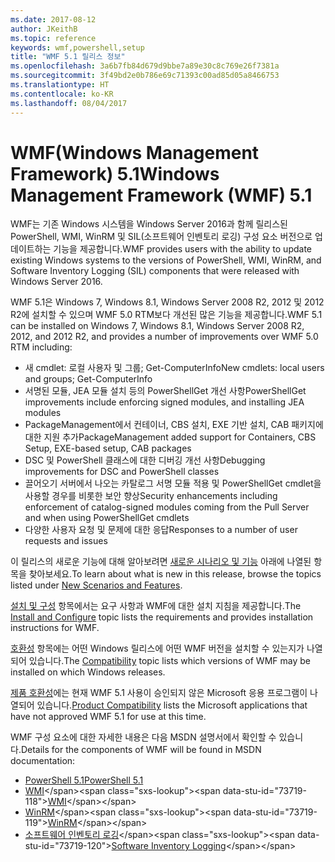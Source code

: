 ```yaml
---
ms.date: 2017-08-12
author: JKeithB
ms.topic: reference
keywords: wmf,powershell,setup
title: "WMF 5.1 릴리스 정보"
ms.openlocfilehash: 3a6b7fb84d679d9bbe7a89e30c8c769e26f7381a
ms.sourcegitcommit: 3f49bd2e0b786e69c71393c00ad85d05a8466753
ms.translationtype: HT
ms.contentlocale: ko-KR
ms.lasthandoff: 08/04/2017
---
```

# <a name="windows-management-framework-wmf-51"></a><span data-ttu-id="73719-103">WMF(Windows Management Framework) 5.1</span><span class="sxs-lookup"><span data-stu-id="73719-103">Windows Management Framework (WMF) 5.1</span></span> #

<span data-ttu-id="73719-104">WMF는 기존 Windows 시스템을 Windows Server 2016과 함께 릴리스된 PowerShell, WMI, WinRM 및 SIL(소프트웨어 인벤토리 로깅) 구성 요소 버전으로 업데이트하는 기능을 제공합니다.</span><span class="sxs-lookup"><span data-stu-id="73719-104">WMF provides users with the ability to update existing Windows systems to the versions of PowerShell, WMI, WinRM, and Software Inventory Logging (SIL) components that were released with Windows Server 2016.</span></span> 

<span data-ttu-id="73719-105">WMF 5.1은 Windows 7, Windows 8.1, Windows Server 2008 R2, 2012 및 2012 R2에 설치할 수 있으며 WMF 5.0 RTM보다 개선된 많은 기능을 제공합니다.</span><span class="sxs-lookup"><span data-stu-id="73719-105">WMF 5.1 can be installed on Windows 7, Windows 8.1, Windows Server 2008 R2, 2012, and 2012 R2, and provides a number of improvements over WMF 5.0 RTM including:</span></span>

- <span data-ttu-id="73719-106">새 cmdlet: 로컬 사용자 및 그룹; Get-ComputerInfo</span><span class="sxs-lookup"><span data-stu-id="73719-106">New cmdlets: local users and groups; Get-ComputerInfo</span></span>
- <span data-ttu-id="73719-107">서명된 모듈, JEA 모듈 설치 등의 PowerShellGet 개선 사항</span><span class="sxs-lookup"><span data-stu-id="73719-107">PowerShellGet improvements include enforcing signed modules, and installing JEA modules</span></span>
- <span data-ttu-id="73719-108">PackageManagement에서 컨테이너, CBS 설치, EXE 기반 설치, CAB 패키지에 대한 지원 추가</span><span class="sxs-lookup"><span data-stu-id="73719-108">PackageManagement added support for Containers, CBS Setup, EXE-based setup, CAB packages</span></span>
- <span data-ttu-id="73719-109">DSC 및 PowerShell 클래스에 대한 디버깅 개선 사항</span><span class="sxs-lookup"><span data-stu-id="73719-109">Debugging improvements for DSC and PowerShell classes</span></span>
- <span data-ttu-id="73719-110">끌어오기 서버에서 나오는 카탈로그 서명 모듈 적용 및 PowerShellGet cmdlet을 사용할 경우를 비롯한 보안 향상</span><span class="sxs-lookup"><span data-stu-id="73719-110">Security enhancements including enforcement of catalog-signed modules coming from the Pull Server and when using PowerShellGet cmdlets</span></span>
- <span data-ttu-id="73719-111">다양한 사용자 요청 및 문제에 대한 응답</span><span class="sxs-lookup"><span data-stu-id="73719-111">Responses to a number of user requests and issues</span></span>

<span data-ttu-id="73719-112">이 릴리스의 새로운 기능에 대해 알아보려면 [새로운 시나리오 및 기능](https://docs.microsoft.com/en-us/powershell/wmf/5.1/scenarios-features) 아래에 나열된 항목을 찾아보세요.</span><span class="sxs-lookup"><span data-stu-id="73719-112">To learn about what is new in this release, browse the topics listed under [New Scenarios and Features](https://docs.microsoft.com/en-us/powershell/wmf/5.1/scenarios-features).</span></span> 

<span data-ttu-id="73719-113">[설치 및 구성](https://docs.microsoft.com/en-us/powershell/wmf/5.1/install-configure) 항목에서는 요구 사항과 WMF에 대한 설치 지침을 제공합니다.</span><span class="sxs-lookup"><span data-stu-id="73719-113">The [Install and Configure](https://docs.microsoft.com/en-us/powershell/wmf/5.1/install-configure) topic lists the requirements and provides installation instructions for WMF.</span></span> 

<span data-ttu-id="73719-114">[호환성](https://docs.microsoft.com/en-us/powershell/wmf/5.1/compatibility) 항목에는 어떤 Windows 릴리스에 어떤 WMF 버전을 설치할 수 있는지가 나열되어 있습니다.</span><span class="sxs-lookup"><span data-stu-id="73719-114">The [Compatibility](https://docs.microsoft.com/en-us/powershell/wmf/5.1/compatibility) topic lists which versions of WMF may be installed on which Windows releases.</span></span> 

<span data-ttu-id="73719-115">[제품 호환성](https://docs.microsoft.com/en-us/powershell/wmf/5.1/productincompat)에는 현재 WMF 5.1 사용이 승인되지 않은 Microsoft 응용 프로그램이 나열되어 있습니다.</span><span class="sxs-lookup"><span data-stu-id="73719-115">[Product Compatibility](https://docs.microsoft.com/en-us/powershell/wmf/5.1/productincompat) lists the Microsoft applications that have not approved WMF 5.1 for use at this time.</span></span> 

<span data-ttu-id="73719-116">WMF 구성 요소에 대한 자세한 내용은 다음 MSDN 설명서에서 확인할 수 있습니다.</span><span class="sxs-lookup"><span data-stu-id="73719-116">Details for the components of WMF will be found in MSDN documentation:</span></span>

- [<span data-ttu-id="73719-117">PowerShell 5.1</span><span class="sxs-lookup"><span data-stu-id="73719-117">PowerShell 5.1</span></span>](https://docs.microsoft.com/en-us/powershell/) 
- <span data-ttu-id="73719-118">[WMI](https://msdn.microsoft.com/en-us/library/jj152383(v=vs.85).aspx)</span><span class="sxs-lookup"><span data-stu-id="73719-118">[WMI](https://msdn.microsoft.com/en-us/library/jj152383(v=vs.85).aspx)</span></span>
- <span data-ttu-id="73719-119">[WinRM](https://msdn.microsoft.com/en-us/library/aa384426(v=vs.85).aspx)</span><span class="sxs-lookup"><span data-stu-id="73719-119">[WinRM](https://msdn.microsoft.com/en-us/library/aa384426(v=vs.85).aspx)</span></span>
- <span data-ttu-id="73719-120">[소프트웨어 인벤토리 로깅](https://technet.microsoft.com/en-us/library/dn383584(v=ws.11).aspx)</span><span class="sxs-lookup"><span data-stu-id="73719-120">[Software Inventory Logging](https://technet.microsoft.com/en-us/library/dn383584(v=ws.11).aspx)</span></span>

